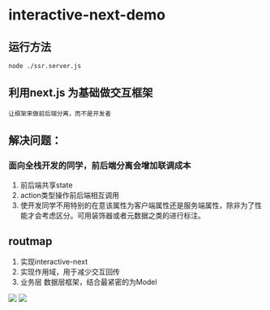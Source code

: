 # interactive-next-demo
## 运行方法

```
node ./ssr.server.js
```
## 利用next.js 为基础做交互框架
```
让框架来做前后端分离，而不是开发者
```
## 解决问题：
### 面向全栈开发的同学，前后端分离会增加联调成本

1. 前后端共享state
2. action类型操作前后端相互调用
3. 使开发同学不用特别的在意该属性为客户端属性还是服务端属性，除非为了性能才会考虑区分。可用装饰器或者元数据之类的进行标注。


## routmap

1. 实现interactive-next
2. 实现作用域，用于减少交互回传
3. 业务层 数据层框架，结合最紧密的为Model

<img src="http://mjs.sinaimg.cn/umd/bazaar/2019-1-24/Xnip2019-01-24_00-32-29.jpg" />

<img src="http://mjs.sinaimg.cn/umd/bazaar/2019-1-24/Xnip2019-01-24_10-20-57.jpg"/>
